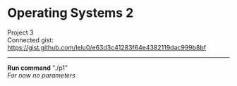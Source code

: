 # Operating Systems 2  
Project 3  
Connected gist: https://gist.github.com/lelu0/e63d3c41283f64e4382119dac999b8bf  
  
---
**Run command** "./p1"  
*For now no parameters*


